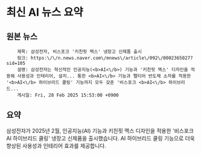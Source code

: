 # 최신 AI 뉴스 요약

## 원본 뉴스
		제목: 삼성전자, 비스포크 '키친핏 맥스' 냉장고 신제품 출시
		링크: https:\/\/n.news.naver.com\/mnews\/article\/092\/0002365027?sid=105
		설명: 삼성전자는 혁신적인 인공지능(<b>AI<\/b>) 기능과 '키친핏 맥스' 디자인을 적용해 사용성과 인테리어, 설치... 통한 <b>AI<\/b> 기능과 펠티어 반도체 소자를 적용한 '<b>AI<\/b> 하이브리드 쿨링' 기능까지 모두 갖춘 '비스포크 <b>AI<\/b> 하이브리드... 
		게시일: Fri, 28 Feb 2025 15:53:00 +0900


## 요약
삼성전자가 2025년 2월, 인공지능(AI) 기능과 키친핏 맥스 디자인을 적용한 '비스포크 AI 하이브리드 쿨링' 냉장고 신제품을 출시했습니다. AI 하이브리드 쿨링 기능으로 더욱 향상된 사용성과 인테리어 효과를 제공합니다.
